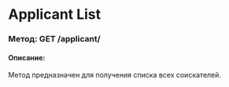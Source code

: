 # Applicant List

### Метод: GET /applicant/
#### Описание:
Метод предназначен для получения списка всех соискателей.

<api-endpoint openapi-path="../openapi.json" endpoint="/applicant/" method="get"/>